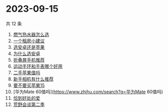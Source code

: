 # 2023-09-15

共 12 条

<!-- BEGIN -->
<!-- 最后更新时间 Fri Sep 15 2023 09:43:03 GMT+0800 (China Standard Time) -->

1. [燃气热水器怎么选](https://www.zhihu.com/search?q=燃气热水器怎么选)
1. [一个租房小建议](https://www.zhihu.com/search?q=一个租房小建议)
1. [选安卓还是苹果](https://www.zhihu.com/search?q=选安卓还是苹果)
1. [为什么选安卓](https://www.zhihu.com/search?q=为什么选安卓)
1. [折叠屏手机推荐](https://www.zhihu.com/search?q=折叠屏手机推荐)
1. [运动手环和手表哪个好用](https://www.zhihu.com/search?q=运动手环和手表哪个好用)
1. [二手苹果值吗](https://www.zhihu.com/search?q=二手苹果值吗)
1. [新手相机有什么推荐](https://www.zhihu.com/search?q=新手相机有什么推荐)
1. [要不要买苹果15](https://www.zhihu.com/search?q=要不要买苹果15)
1. [华为Mate 60值吗](https://www.zhihu.com/search?q=华为Mate 60值吗)
1. [恰到好处的爱](https://www.zhihu.com/search?q=恰到好处的爱)
1. [荒野会谈第二季](https://www.zhihu.com/search?q=荒野会谈第二季)

<!-- END -->
